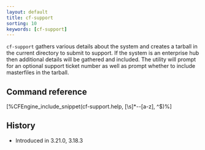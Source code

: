```yaml
---
layout: default
title: cf-support
sorting: 10
keywords: [cf-support]
---
```


`cf-support` gathers various details about the system and creates a tarball in the current directory to submit to support.
If the system is an enterprise hub then additional details will be gathered and included.
The utility will prompt for an optional support ticket number as well as prompt whether to include masterfiles in the tarball.

## Command reference

[%CFEngine_include_snippet(cf-support.help, [\s]*--[a-z], ^$)%]

## History

* Introduced in 3.21.0, 3.18.3
